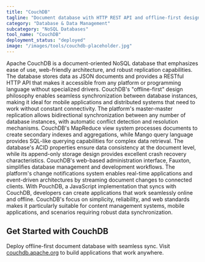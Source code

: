 ```yaml
---
title: "CouchDB"
tagline: "Document database with HTTP REST API and offline-first design"
category: "Database & Data Management"
subcategory: "NoSQL Databases"
tool_name: "CouchDB"
deployment_status: "deployed"
image: "/images/tools/couchdb-placeholder.jpg"
---
```

Apache CouchDB is a document-oriented NoSQL database that emphasizes ease of use, web-friendly architecture, and robust replication capabilities. The database stores data as JSON documents and provides a RESTful HTTP API that makes it accessible from any platform or programming language without specialized drivers. CouchDB's "offline-first" design philosophy enables seamless synchronization between database instances, making it ideal for mobile applications and distributed systems that need to work without constant connectivity. The platform's master-master replication allows bidirectional synchronization between any number of database instances, with automatic conflict detection and resolution mechanisms. CouchDB's MapReduce view system processes documents to create secondary indexes and aggregations, while Mango query language provides SQL-like querying capabilities for complex data retrieval. The database's ACID properties ensure data consistency at the document level, while its append-only storage design provides excellent crash recovery characteristics. CouchDB's web-based administration interface, Fauxton, simplifies database management and development workflows. The platform's change notifications system enables real-time applications and event-driven architectures by streaming document changes to connected clients. With PouchDB, a JavaScript implementation that syncs with CouchDB, developers can create applications that work seamlessly online and offline. CouchDB's focus on simplicity, reliability, and web standards makes it particularly suitable for content management systems, mobile applications, and scenarios requiring robust data synchronization.

## Get Started with CouchDB

Deploy offline-first document database with seamless sync. Visit [couchdb.apache.org](https://couchdb.apache.org) to build applications that work anywhere.
